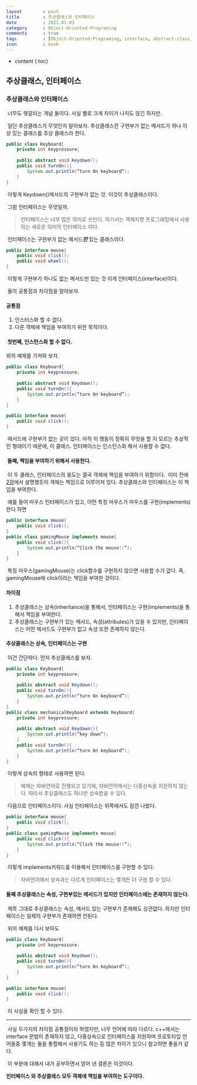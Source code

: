```yaml
---
layout        : post
title         : 추상클래스와 인터페이스
date          : 2021.01.03
category      : Object-Oriented-Programing
comments      : true
tags          : [Object-Oriented-Programing, interface, abstract-class]
icon          : book
---
```


* content
{:toc}

## 추상클래스, 인터페이스

### 추상클래스와 인터페이스

&nbsp;너무도 헷갈리는 개념 둘이다. 사실 별로 크게 차이가 나지도 않긴 하지만.

&nbsp;일단 추상클래스가 무엇인지 알아보자.
추상클래스란 구현부가 없는 메서드가 하나 이상 있는 클래스를 추상 클래스라 한다. 

```java
public class Keyboard{
	private int keypressure;
	
	public abstract void Keydown();
	public void turnOn(){
		System.out.println(“turn On keyboard”);
	}
}
```
&nbsp;이렇게 Keydown()메서드의 구현부가 없는 것. 이것이 추상클래스이다.

&nbsp;그럼 인터페이스는 무엇일까.
> 인터페이스는 너무 많은 의미로 쓰인다.  여기서는 객체지향 프로그래밍에서 사용하는 새로운 의미의 인터페이스 이다.

&nbsp;인터페이스는 구현부가 없는 메서드<i>**만**</i> 있는 클래스이다. 
```java
public interface mouse{
	public void click();
	public void wheel();
}
```
&nbsp;이렇게 구현부가 하나도 없는 메서드만 있는 것 이게 인터페이스(interface)이다.

&nbsp;둘의 공통점과 차이점을 알아보자.

#### 공통점
1. 인스터스화 할 수 없다.
2. 다른 객체에 책임을 부여하기 위한 목적이다.

#### &nbsp;첫번째, 인스턴스화 할 수 없다. 
위의 예제를 가져와 보자.
```java
public class Keyboard{
	private int keypressure;
	
	public abstract void Keydown();
	public void turnOn(){
		System.out.println(“turn On keyboard”);
	}
}

public interface mouse{
	public void click();
}
```
&nbsp;메서드에 구현부가 없는 곳이 있다. 아직 이 행동이 정확히 무엇을 할 지 모르는 추상적인 형태이기 때문에,
이 클래스. 인터페이스는 인스턴스화 해서 사용할 수 없다.

#### &nbsp;둘째, 책임을 부여하기 위해서 사용한다.
&nbsp;이 두 클래스, 인터페이스의 용도는 결국 객체에 책임을 부여하기 위함이다.
&nbsp;이미 전에 
[2장](https://bean0234.github.io/oop/2020/09/23/Chapter2.html)에서 설명했듯이 객체는 책임으로 이루어져 있다.
추상클래스와 인터페이스는 이 책임을 부여한다.

&nbsp;예를 들어
마우스 인터페이스가 있고, 어떤 특정 마우스가 마우스를 구현(implements)한다 하면
```java
public interface mouse{
	public void click();
}
public class gamingMouse implements mouse{
	public void click(){
		System.out.println(“Click the mouse!!”);
	}
}
```
&nbsp;특정 마우스(gamingMouse)는 click함수를 구현하지 않으면 사용할 수가 없다. 즉, gamingMouse에 click이라는 책임을 부여한 것이다.

#### 차이점
1. 추상클래스는 상속(inheritance)을 통해서, 인터페이스는 구현(implements)을 통해서 책임을 부여한다.
2. 추상클래스는 구현부가 있는 메서드, 속성(attributes)가 있을 수 있지만, 인터페이스는 어떤 메서드도 구현부가 없고 속성 또한 존재하지 않는다. 

#### 추상클래스는 상속, 인터페이스는 구현

&nbsp;이건 간단하다. 
먼저 추상클래스를 보자.
```java
public class Keyboard{
	private int keypressure;
	
	public abstract void Keydown();
	public void turnOn(){
		System.out.println(“turn On keyboard”);
	}
}
public class mechanicalKeyboard extends Keyboard{
	private int keypressure;
	
	public abstract void Keydown(){
		System.out.println(“key down”);
	}
	public void turnOn(){
		System.out.println(“turn On keyboard”);
	}
}
```
&nbsp;이렇게 상속의 형태로 사용하면 된다.
> 예제는 자바언어로 진행되고 있기에, 자바언어에서는 다중상속을 지원하지 않는다. 따라서 추상클래스도 하나만 상속받을 수 있다.

&nbsp;다음으로 인터페이스이다.
사실 인터페이스는 위쪽에서도 잠깐 나왔다.
```java
public interface mouse{
	public void click();
}
public class gamingMouse implements mouse{
	public void click(){
		System.out.println(“Click the mouse!!”);
	}
}
```
&nbsp;이렇게 implements키워드를 이용해서 인터페이스를 구현할 수 있다.

> 자바언어에서 상속과는 다르게 인터페이스는 몇개든 더 구현 할 수 있다.

#### 둘째 추상클래스는 속성, 구현부있는 메서드가 있지만 인터페이스에는 존재하지 않는다.

&nbsp;제목 그대로 
추상클래스는 속성, 메서드 있는 구현부가 존재해도 상관없다.
하지만 인터페이스는 일체의 구현부가 존재하면 안된다.

&nbsp;위의 예제를 다시 보아도
```java
public class Keyboard{
	private int keypressure;
	
	public abstract void Keydown();
	public void turnOn(){
		System.out.println(“turn On keyboard”);
	}
}

public interface mouse{
	public void click();
}
```

&nbsp;이 사실을 확인 할 수 있다.



<hr>
&nbsp;사실 두가지의 차이점 공통점이라 하였지만, 너무 언어에 따라 다르다.
c++에서는 interface 문법이 존재하지 않고, 다중상속으로 인터페이스를 지원하며
프로토타입 언어들중 몇개는 둘을 통합해서 사용기도 하는 등 많은 차이가 있으니 참고하면 좋을거 같다. 

&nbsp;이 부분에 대해서 
내가 공부하면서 얻어 낸 결론은 이것이다.

**인터페이스 와 추상클래스 모두 객체에 책임을 부여하는 도구이다.**


